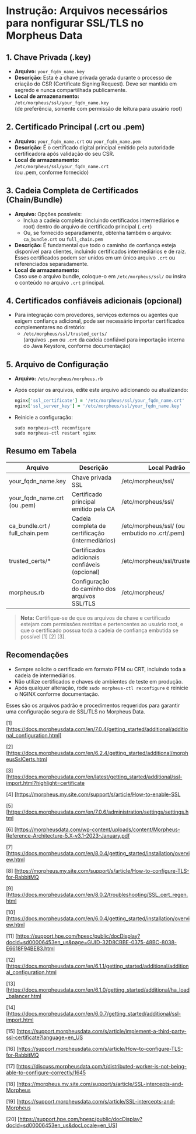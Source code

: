 # Instrução: Arquivos necessários para nonfigurar SSL/TLS no Morpheus Data

## 1. Chave Privada (.key)

- **Arquivo:** `your_fqdn_name.key`
- **Descrição:** Esta é a chave privada gerada durante o processo de criação do CSR (Certificate Signing Request). Deve ser mantida em segredo e nunca compartilhada publicamente.
- **Local de armazenamento:**  
  `/etc/morpheus/ssl/your_fqdn_name.key`  
  (de preferência, somente com permissão de leitura para usuário root)

## 2. Certificado Principal (.crt ou .pem)

- **Arquivo:** `your_fqdn_name.crt` ou `your_fqdn_name.pem`
- **Descrição:** É o certificado digital principal emitido pela autoridade certificadora após validação do seu CSR.
- **Local de armazenamento:**  
  `/etc/morpheus/ssl/your_fqdn_name.crt`  
  (ou .pem, conforme fornecido)

## 3. Cadeia Completa de Certificados (Chain/Bundle)

- **Arquivo:** Opções possíveis:
  - Inclua a cadeia completa (incluindo certificados intermediários e root) dentro do arquivo de certificado principal (`.crt`)
  - Ou, se fornecido separadamente, obtenha também o arquivo:  
    `ca_bundle.crt` ou `full_chain.pem`
- **Descrição:** É fundamental que todo o caminho de confiança esteja disponível para clientes, incluindo certificados intermediários e de raiz. Esses certificados podem ser unidos em um único arquivo `.crt` ou referenciados separadamente.
- **Local de armazenamento:**  
  Caso use o arquivo bundle, coloque-o em `/etc/morpheus/ssl/` ou insira o conteúdo no arquivo `.crt` principal.

## 4. Certificados confiáveis adicionais (opcional)

- Para integração com provedores, serviços externos ou agentes que exigem confiança adicional, pode ser necessário importar certificados complementares no diretório:
  - `/etc/morpheus/ssl/trusted_certs/`  
  (arquivos `.pem` ou `.crt` da cadeia confiável para importação interna do Java Keystore, conforme documentação)

## 5. Arquivo de Configuração

- **Arquivo:** `/etc/morpheus/morpheus.rb`
- Após copiar os arquivos, edite este arquivo adicionando ou atualizando:

  ```ruby
  nginx['ssl_certificate'] = '/etc/morpheus/ssl/your_fqdn_name.crt'
  nginx['ssl_server_key'] = '/etc/morpheus/ssl/your_fqdn_name.key'
  ```

- Reinicie a configuração:

  ```shell
  sudo morpheus-ctl reconfigure
  sudo morpheus-ctl restart nginx
  ```

## Resumo em Tabela

| Arquivo                       | Descrição                                           | Local Padrão                                    |
|-------------------------------|----------------------------------------------------|-------------------------------------------------|
| your_fqdn_name.key            | Chave privada SSL                                  | /etc/morpheus/ssl/                              |
| your_fqdn_name.crt (ou .pem)  | Certificado principal emitido pela CA              | /etc/morpheus/ssl/                              |
| ca_bundle.crt / full_chain.pem| Cadeia completa de certificação (intermediários)   | /etc/morpheus/ssl/ (ou embutido no .crt/.pem)   |
| trusted_certs/*               | Certificados adicionais confiáveis (opcional)      | /etc/morpheus/ssl/trusted_certs/                |
| morpheus.rb                   | Configuração do caminho dos arquivos SSL/TLS       | /etc/morpheus/                                  |

> **Nota:** Certifique-se de que os arquivos de chave e certificado estejam com permissões restritas e pertencentes ao usuário root, e que o certificado possua toda a cadeia de confiança embutida se possível [1] [2] [3].

## Recomendações

- Sempre solicite o certificado em formato PEM ou CRT, incluindo toda a cadeia de intermediários.
- Não utilize certificados e chaves de ambientes de teste em produção.
- Após qualquer alteração, rode `sudo morpheus-ctl reconfigure` e reinicie o NGINX conforme documentação.

Esses são os arquivos padrão e procedimentos requeridos para garantir uma configuração segura de SSL/TLS no Morpheus Data.

[1] [https://docs.morpheusdata.com/en/7.0.4/getting_started/additional/additional_configuration.html]

[2] [https://docs.morpheusdata.com/en/6.2.4/getting_started/additional/morpheusSslCerts.html

[3] [https://docs.morpheusdata.com/en/latest/getting_started/additional/ssl-import.html?highlight=certificate

[4] [https://morpheus.my.site.com/support/s/article/How-to-enable-SSL

[5] [https://docs.morpheusdata.com/en/7.0.6/administration/settings/settings.html

[6] [https://morpheusdata.com/wp-content/uploads/content/Morpheus-Reference-Architecture-5.X-v3.1-2023-January.pdf

[7] [https://docs.morpheusdata.com/en/8.0.4/getting_started/installation/overview.html

[8] [https://morpheus.my.site.com/support/s/article/How-to-configure-TLS-for-RabbitMQ

[9] [https://docs.morpheusdata.com/en/8.0.2/troubleshooting/SSL_cert_regen.html

[10] [https://docs.morpheusdata.com/en/6.0.4/getting_started/installation/overview.html

[11] [https://support.hpe.com/hpesc/public/docDisplay?docId=sd00006453en_us&page=GUID-32D8CBBE-0375-48BC-8038-E6618F94BE83.html

[12] [https://docs.morpheusdata.com/en/6.1.1/getting_started/additional/additional_configuration.html

[13] [https://docs.morpheusdata.com/en/6.1.0/getting_started/additional/ha_load_balancer.html

[14] [https://docs.morpheusdata.com/en/6.0.7/getting_started/additional/ssl-import.html

[15] [https://support.morpheusdata.com/s/article/implement-a-third-party-ssl-certificate?language=en_US

[16] [https://support.morpheusdata.com/s/article/How-to-configure-TLS-for-RabbitMQ

[17] [https://discuss.morpheusdata.com/t/distributed-worker-is-not-being-able-to-configure-correctly/1645

[18] [https://morpheus.my.site.com/support/s/article/SSL-intercepts-and-Morpheus

[19] [https://support.morpheusdata.com/s/article/SSL-intercepts-and-Morpheus

[20] [https://support.hpe.com/hpesc/public/docDisplay?docId=sd00006453en_us&docLocale=en_US]
